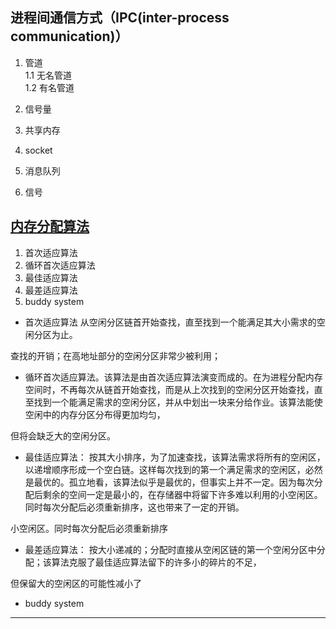 ## 进程间通信方式（IPC(inter-process communication)）

1. 管道  
  1.1 无名管道  
  1.2 有名管道

2. 信号量
3. 共享内存
4. socket
5. 消息队列
6. 信号

## [内存分配算法](https://www.tutorialspoint.com/operating_system/os_memory_allocation_qa2.htm)
1. 首次适应算法
2. 循环首次适应算法
3. 最佳适应算法
4. 最差适应算法
5. buddy system


  
  
*  首次适应算法
从空闲分区链首开始查找，直至找到一个能满足其大小需求的空闲分区为止。   

查找的开销；在高地址部分的空闲分区非常少被利用；
  
* 循环首次适应算法。该算法是由首次适应算法演变而成的。在为进程分配内存空间时，不再每次从链首开始查找，而是从上次找到的空闲分区开始查找，直至找到一个能满足需求的空闲分区，并从中划出一块来分给作业。该算法能使空闲中的内存分区分布得更加均匀，
  
但将会缺乏大的空闲分区。
    
* 最佳适应算法：
按其大小排序，为了加速查找，该算法需求将所有的空闲区，以递增顺序形成一个空白链。这样每次找到的第一个满足需求的空闲区，必然是最优的。孤立地看，该算法似乎是最优的，但事实上并不一定。因为每次分配后剩余的空间一定是最小的，在存储器中将留下许多难以利用的小空闲区。同时每次分配后必须重新排序，这也带来了一定的开销。
  
小空闲区。同时每次分配后必须重新排序  
  
* 最差适应算法：
按大小递减的；分配时直接从空闲区链的第一个空闲分区中分配；该算法克服了最佳适应算法留下的许多小的碎片的不足，  

但保留大的空闲区的可能性减小了  

* buddy system

  
---




